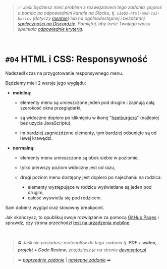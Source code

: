 > :white_check_mark: *Jeśli będziesz mieć problem z rozwiązaniem tego zadania, poproś o pomoc na odpowiednim kanale na Slacku, tj. `s1e02-html-and-css-basics` (dotyczy [mentee](https://devmentor.pl/mentoring-javascript/)) lub na ogólnodostępnej i bezpłatnej [społeczności na Discordzie](https://devmentor.pl/discord). Pamiętaj, aby treść Twojego wpisu spełniała [odpowiednie kryteria](https://devmentor.pl/jak-prosic-o-pomoc/).*

&nbsp;

# `#04` HTML i CSS: Responsywność

Nadszedł czas na przygotowanie responsywnego menu. 

Będziemy mieli 2 wersje jego wyglądu:

- **mobilną**: 

    - elementy menu są umieszczone jeden pod drugim i zajmują całą szerokość okna przeglądarki,

    - są widoczne dopiero po kliknięciu w ikonę "[hamburgera](https://www.youtube.com/watch?v=Al-0vNJD1JU)" (najlepiej bez użycia JavaScriptu),

    - im bardziej zagnieżdżone elementy, tym bardziej odsunięte są od lewej krawędzi.

- **normalną**: 

    - elementy menu umieszczone są obok siebie w poziomie,

    - tylko pierwszy poziom widoczny jest od razu,
    
    - drugi poziom menu dostępny jest dopiero po najechaniu na rodzica:
        - elementy występujące w rodzicu wyświetlane są jeden pod drugim,
        - całość wyświetla się pod rodzicem.

Sam dobierz wygląd oraz stosowny breakpoint. 

Jak skończysz, to opublikuj swoje rozwiązanie za pomocą [GitHub Pages](https://pages.github.com/) i sprawdź, czy strona przechodzi [test na urządzenia mobilne](https://search.google.com/test/mobile-friendly).


&nbsp;
> :no_entry: *Jeśli nie posiadasz materiałów do tego zadania tj. **PDF + wideo, projekt + Code Review**, znajdziesz je na stronie [devmentor.pl](https://devmentor.pl/workshop-html-and-css-rwd/)*

> :arrow_left: [*poprzednie zadanie*](./../03) | [*następne zadanie*](./../05) :arrow_right:
